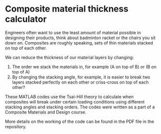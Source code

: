 # Composite material thickness calculator

Engineers often want to use the least amount of material possible in designing their products, think about badminton racket or the chairs you sit down on. Composites are roughly speaking, sets of thin materials stacked on top of each other. 

We can reduce the thickness of our material layers by changing:
1. The order we stack the materials in, for example (A on top of B) or (B on top of A)
2. By changing the stacking angle, for example, it is easier to break two layers stacked perfectly on each other or criss-cross on top of each other?

These MATLAB codes use the Tsai-Hill theory to calculate when composites will break under certain loading conditions using different stacking angles and stacking orders. The codes were written as a part of a Composite Materials and Design course.

More details on the working of the code can be found in the PDF file in the repository.
